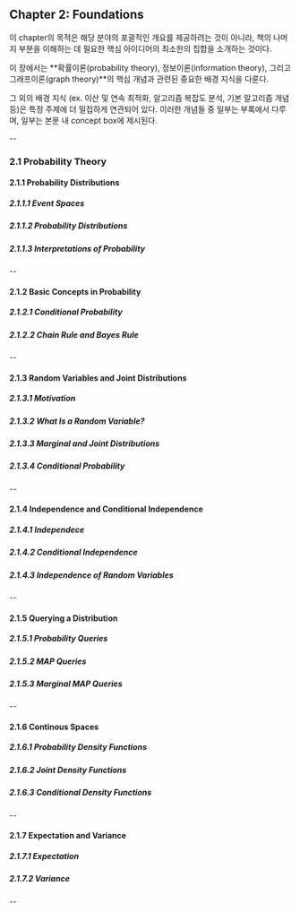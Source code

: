 ## Chapter 2: Foundations
이 chapter의 목적은 해당 분야의 포괄적인 개요를 제공하려는 것이 아니라,
책의 나머지 부분을 이해하는 데 필요한 핵심 아이디어의 최소한의 집합을 소개하는 것이다.

이 장에서는 **확률이론(probability theory), 정보이론(information theory), 그리고 그래프이론(graph theory)**의 핵심 개념과 관련된 중요한 배경 지식을 다룬다.

그 외의 배경 지식 (ex. 이산 및 연속 최적화, 알고리즘 복잡도 분석, 기본 알고리즘 개념 등)은 특정 주제에 더 밀접하게 연관되어 있다. 이러한 개념들 중 일부는 부록에서 다루며, 일부는 본문 내 concept box에 제시된다.

-- 

### 2.1 Probability Theory

#### 2.1.1 Probability Distributions
##### 2.1.1.1 Event Spaces
##### 2.1.1.2 Probability Distributions
##### 2.1.1.3 Interpretations of Probability

--

#### 2.1.2 Basic Concepts in Probability
##### 2.1.2.1 Conditional Probability
##### 2.1.2.2 Chain Rule and Bayes Rule

--

#### 2.1.3 Random Variables and Joint Distributions
##### 2.1.3.1 Motivation
##### 2.1.3.2 What Is a Random Variable?
##### 2.1.3.3 Marginal and Joint Distributions
##### 2.1.3.4 Conditional Probability

--

#### 2.1.4 Independence and Conditional Independence
##### 2.1.4.1 Independece
##### 2.1.4.2 Conditional Independence
##### 2.1.4.3 Independence of Random Variables

--

#### 2.1.5 Querying a Distribution
##### 2.1.5.1 Probability Queries
##### 2.1.5.2 MAP Queries
##### 2.1.5.3 Marginal MAP Queries

--

#### 2.1.6 Continous Spaces
##### 2.1.6.1 Probability Density Functions
##### 2.1.6.2 Joint Density Functions
##### 2.1.6.3 Conditional Density Functions

--

#### 2.1.7 Expectation and Variance
##### 2.1.7.1 Expectation
##### 2.1.7.2 Variance

--